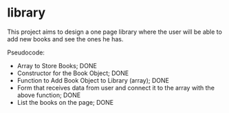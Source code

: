 # library

This project aims to design a one page library where the user will be able to add new books and see the ones he has.


Pseudocode:

 -  Array to Store Books; DONE
 -  Constructor for the Book Object; DONE
 -  Function to Add Book Object to Library (array); DONE
 -  Form that receives data from user and connect it to the array with the above function; DONE
 -  List the books on the page; DONE